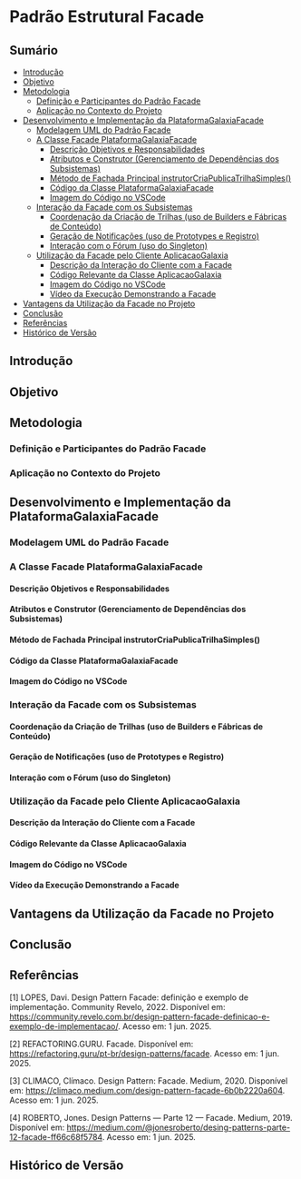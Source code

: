 # Padrão Estrutural Facade

## Sumário

- [Introdução](#Introdução)
- [Objetivo](#Objetivo)
- [Metodologia](#Metodologia)
  - [Definição e Participantes do Padrão Facade](#Definição-e-Participantes-do-Padrão-Facade)
  - [Aplicação no Contexto do Projeto](#Aplicação-no-Contexto-do-Projeto)
- [Desenvolvimento e Implementação da PlataformaGalaxiaFacade](#Desenvolvimento-e-Implementação-da-PlataformaGalaxiaFacade)
  - [Modelagem UML do Padrão Facade](#Modelagem-UML-do-Padrão-Facade)
  - [A Classe Facade PlataformaGalaxiaFacade](#A-Classe-Facade-PlataformaGalaxiaFacade)
    - [Descrição Objetivos e Responsabilidades](#Descrição-Objetivos-e-Responsabilidades)
    - [Atributos e Construtor (Gerenciamento de Dependências dos Subsistemas)](#Atributos-e-Construtor-Gerenciamento-de-Dependências-dos-Subsistemas)
    - [Método de Fachada Principal instrutorCriaPublicaTrilhaSimples()](#Método-de-Fachada-Principal-instrutorCriaPublicaTrilhaSimples)
    - [Código da Classe PlataformaGalaxiaFacade](#Código-da-Classe-PlataformaGalaxiaFacade)
    - [Imagem do Código no VSCode](#Imagem-do-Código-no-VSCode)
  - [Interação da Facade com os Subsistemas](#Interação-da-Facade-com-os-Subsistemas)
    - [Coordenação da Criação de Trilhas (uso de Builders e Fábricas de Conteúdo)](#Coordenação-da-Criação-de-Trilhas-uso-de-Builders-e-Fábricas-de-Conteúdo)
    - [Geração de Notificações (uso de Prototypes e Registro)](#Geração-de-Notificações-uso-de-Prototypes-e-Registro)
    - [Interação com o Fórum (uso do Singleton)](#Interação-com-o-Fórum-uso-do-Singleton)
  - [Utilização da Facade pelo Cliente AplicacaoGalaxia](#Utilização-da-Facade-pelo-Cliente-AplicacaoGalaxia)
    - [Descrição da Interação do Cliente com a Facade](#Descrição-da-Interação-do-Cliente-com-a-Facade)
    - [Código Relevante da Classe AplicacaoGalaxia](#Código-Relevante-da-Classe-AplicacaoGalaxia)
    - [Imagem do Código no VSCode](#Imagem-do-Código-no-VSCode-1)
    - [Vídeo da Execução Demonstrando a Facade](#Vídeo-da-Execução-Demonstrando-a-Facade)
- [Vantagens da Utilização da Facade no Projeto](#Vantagens-da-Utilização-da-Facade-no-Projeto)
- [Conclusão](#Conclusão)
- [Referências](#Referências)
- [Histórico de Versão](#Histórico-de-Versão)


## Introdução

## Objetivo

## Metodologia

### Definição e Participantes do Padrão Facade

### Aplicação no Contexto do Projeto

## Desenvolvimento e Implementação da PlataformaGalaxiaFacade

### Modelagem UML do Padrão Facade

### A Classe Facade PlataformaGalaxiaFacade

#### Descrição Objetivos e Responsabilidades

#### Atributos e Construtor (Gerenciamento de Dependências dos Subsistemas)

#### Método de Fachada Principal instrutorCriaPublicaTrilhaSimples()

#### Código da Classe PlataformaGalaxiaFacade

#### Imagem do Código no VSCode

### Interação da Facade com os Subsistemas

#### Coordenação da Criação de Trilhas (uso de Builders e Fábricas de Conteúdo)

#### Geração de Notificações (uso de Prototypes e Registro)

#### Interação com o Fórum (uso do Singleton)

### Utilização da Facade pelo Cliente AplicacaoGalaxia

#### Descrição da Interação do Cliente com a Facade

#### Código Relevante da Classe AplicacaoGalaxia

#### Imagem do Código no VSCode

#### Vídeo da Execução Demonstrando a Facade

## Vantagens da Utilização da Facade no Projeto

## Conclusão

## Referências

[1] LOPES, Davi. Design Pattern Facade: definição e exemplo de implementação. Community Revelo, 2022. Disponível em: https://community.revelo.com.br/design-pattern-facade-definicao-e-exemplo-de-implementacao/. Acesso em: 1 jun. 2025.

[2] REFACTORING.GURU. Facade. Disponível em: https://refactoring.guru/pt-br/design-patterns/facade. Acesso em: 1 jun. 2025.

[3] CLIMACO, Clímaco. Design Pattern: Facade. Medium, 2020. Disponível em: https://climaco.medium.com/design-pattern-facade-6b0b2220a604. Acesso em: 1 jun. 2025.

[4] ROBERTO, Jones. Design Patterns — Parte 12 — Facade. Medium, 2019. Disponível em: https://medium.com/@jonesroberto/desing-patterns-parte-12-facade-ff66c68f5784. Acesso em: 1 jun. 2025.


## Histórico de Versão
